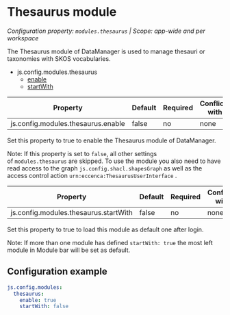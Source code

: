 # Thesaurus module

*Configuration property: `modules.thesaurus` | Scope: app-wide and per workspace*

The Thesaurus module of DataManager is used to manage thesauri or taxonomies with SKOS vocabularies.

-   js.config.modules.thesaurus
    -   [enable](#thesaurus-module)
    -   [startWith](#thesaurus-module)

| Property | Default | Required | Conflicts with | Valid values |
| -------- | ------- | -------- | -------------- | ------------ |
| js.config.modules.thesaurus.enable | false | no | none | boolean |

Set this property to true to enable the Thesaurus module of DataManager.

Note: If this property is set to `false`, all other settings of `modules.thesaurus` are skipped. To use the module you also need to have read access to the graph `js.config.shacl.shapesGraph` as well as the access control action `urn:eccenca:ThesaurusUserInterface` .

| Property | Default | Required | Conflicts with | Valid values |
| -------- | ------- | -------- | -------------- | ------------ |
| js.config.modules.thesaurus.startWith | false | no | none | boolean |

Set this property to true to load this module as default one after login.

Note: If more than one module has defined `startWith: true` the most left module in Module bar will be set as default.

## Configuration example

``` yaml
js.config.modules:
  thesaurus:
    enable: true
    startWith: false
```